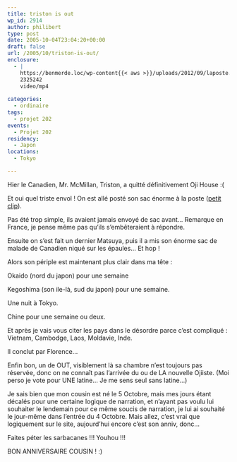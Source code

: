 ```yaml
---
title: triston is out
wp_id: 2914
author: philibert
type: post
date: 2005-10-04T23:04:20+00:00
draft: false
url: /2005/10/triston-is-out/
enclosure:
  - |
    https://benmerde.loc/wp-content{{< aws >}}/uploads/2012/09/laposte.mp4
    2325242
    video/mp4
    
categories:
  - ordinaire
tags:
  - projet 202
events:
  - Projet 202
residency:
  - Japon
locations:
  - Tokyo

---
```

Hier le Canadien, Mr. McMillan, Triston, a quitté définitivement Oji House :(
  
Et oui quel triste envol ! On est allé posté son sac énorme à la poste (<a target="_blank" href='{{< aws >}}/uploads/2012/09/laposte.mp4'>petit clip</a>). 

Pas été trop simple, ils avaient jamais envoyé de sac avant&#8230; Remarque en France, je pense même pas qu&rsquo;ils s&#8217;embêteraient à répondre.
  
Ensuite on s&rsquo;est fait un dernier Matsuya, puis il a mis son énorme sac de malade de Canadien niqué sur les épaules&#8230; Et hop !

Alors son périple est maintenant plus clair dans ma tête :
  
Okaido (nord du japon) pour une semaine
  
Kegoshima (son ile-là, sud du japon) pour une semaine.
  
Une nuit à Tokyo.
  
Chine pour une semaine ou deux.
  
Et après je vais vous citer les pays dans le désordre parce c&rsquo;est compliqué : Vietnam, Cambodge, Laos, Moldavie, Inde.
  
Il conclut par Florence&#8230;

Enfin bon, un de OUT, visiblement là sa chambre n&rsquo;est toujours pas réservée, donc on ne connaît pas l&rsquo;arrivée du ou de LA nouvelle Ojiiste. (Moi perso je vote pour UNE latine&#8230; Je me sens seul sans latine&#8230;)

Je sais bien que mon cousin est né le 5 Octobre, mais mes jours étant décalés pour une certaine logique de narration, et n&rsquo;ayant pas voulu lui souhaiter le lendemain pour ce même soucis de narration, je lui ai souhaité le jour-même dans l&rsquo;entrée du 4 Octobre. Mais allez, c&rsquo;est vrai que logiquement sur le site, aujourd&rsquo;hui encore c&rsquo;est son anniv, donc&#8230;
  
Faites péter les sarbacanes !!! Youhou !!!
  
BON ANNIVERSAIRE COUSIN ! :)